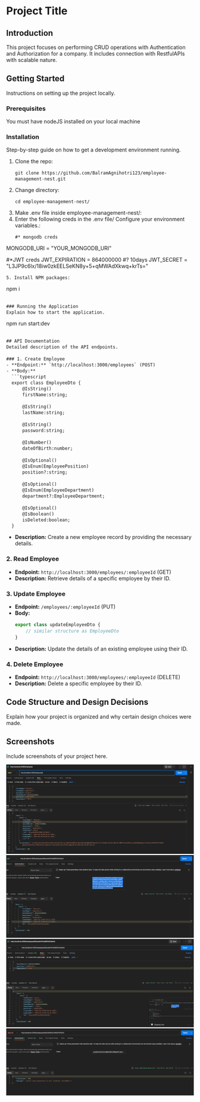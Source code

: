 
# Project Title

## Introduction
This project focuses on performing CRUD operations with Authentication and Authorization for a company. It includes connection with RestfulAPIs with scalable nature. 

## Getting Started
Instructions on setting up the project locally.

### Prerequisites
You must have nodeJS installed on your local machine

### Installation
Step-by-step guide on how to get a development environment running.

1. Clone the repo:
   ```
   git clone https://github.com/BalramAgnihotri123/employee-management-nest.git
   ```
2. Change directory:
   ```
   cd employee-management-nest/
   ```
3. Make .env file inside employee-management-nest/:
4. Enter the following creds in the .env file/ Configure your environment variables.:
   ```
   #* mongodb creds
  MONGODB_URI = "YOUR_MONGODB_URI"

  #*JWT creds
  JWT_EXPIRATION = 864000000 #? 10days
  JWT_SECRET = "L3JP9c6lx/18iw0zkEELSeKN8y+5+qMWAdXkwq+krTs="
   ```
5. Install NPM packages:
   ```
   npm i
   ```

### Running the Application
Explain how to start the application.
```
npm run start:dev
```

## API Documentation
Detailed description of the API endpoints.

### 1. Create Employee
- **Endpoint:** `http://localhost:3000/employees` (POST)
- **Body:**
  ```typescript
  export class EmployeeDto {
      @IsString()
      firstName:string;

      @IsString()
      lastName:string;

      @IsString()
      password:string;

      @IsNumber()
      dateOfBirth:number;

      @IsOptional()
      @IsEnum(EmployeePosition)
      position?:string;

      @IsOptional()
      @IsEnum(EmployeeDepartment)
      department?:EmployeeDepartment;

      @IsOptional()
      @IsBoolean()
      isDeleted:boolean;
  }
  ```
- **Description:** Create a new employee record by providing the necessary details.

### 2. Read Employee
- **Endpoint:** `http://localhost:3000/employees/:employeeId` (GET)
- **Description:** Retrieve details of a specific employee by their ID.

### 3. Update Employee
- **Endpoint:** `/employees/:employeeId` (PUT)
- **Body:**
  ```typescript
  export class updateEmployeeDto {
      // similar structure as EmployeeDto
  }
  ```
- **Description:** Update the details of an existing employee using their ID.

### 4. Delete Employee
- **Endpoint:** `http://localhost:3000/employees/:employeeId` (DELETE)
- **Description:** Delete a specific employee by their ID.

## Code Structure and Design Decisions
Explain how your project is organized and why certain design choices were made.

## Screenshots
Include screenshots of your project here.

![Screenshot 1](\CreateEmployee.png)
![Screenshot 2](\GetEmployee.png)
![Screenshot 3](\UpdateEmployee.png)
![Screenshot 4](\DeleteEmployee.png)
<!-- 
## Contributing
Information on how others can contribute to your project.

## License
State the license under which your project is available. -->
